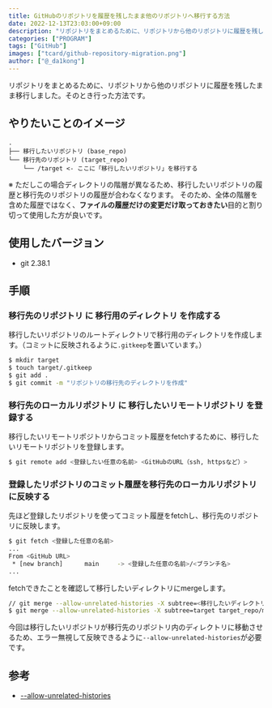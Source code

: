 ```yaml
---
title: GitHubのリポジトリを履歴を残したまま他のリポジトリへ移行する方法
date: 2022-12-13T23:03:00+09:00
description: "リポジトリをまとめるために、リポジトリから他のリポジトリに履歴を残したまま移行しました。そのとき行った方法です。"
categories: ["PROGRAM"]
tags: ["GitHub"]
images: ["tcard/github-repository-migration.png"]
author: ["@_da1kong"]
---
```


リポジトリをまとめるために、リポジトリから他のリポジトリに履歴を残したまま移行しました。そのとき行った方法です。

## やりたいことのイメージ

```
.
├── 移行したいリポジトリ (base_repo)
└── 移行先のリポジトリ (target_repo)
    └── /target <- ここに「移行したいリポジトリ」を移行する
```
※ ただしこの場合ディレクトリの階層が異なるため、移行したいリポジトリの履歴と移行先のリポジトリの履歴が合わなくなります。
そのため、全体の階層を含めた履歴ではなく、**ファイルの履歴だけの変更だけ取っておきたい**目的と割り切って使用した方が良いです。

## 使用したバージョン

- git 2.38.1

## 手順

### 移行先のリポジトリ に 移行用のディレクトリ を作成する

移行したいリポジトリのルートディレクトリで移行用のディレクトリを作成します。（コミットに反映されるように`.gitkeep`を置いています。）

```sh
$ mkdir target
$ touch target/.gitkeep
$ git add .
$ git commit -m "リポジトリの移行先のディレクトリを作成"
```

### 移行先のローカルリポジトリ に 移行したいリモートリポジトリ を登録する

移行したいリモートリポジトリからコミット履歴をfetchするために、移行したいリモートリポジトリを登録します。

```sh
$ git remote add <登録したい任意の名前> <GitHubのURL（ssh, httpsなど）>
```

### 登録したリポジトリのコミット履歴を移行先のローカルリポジトリに反映する

先ほど登録したリポジトリを使ってコミット履歴をfetchし、移行先のリポジトリに反映します。

```sh
$ git fetch <登録した任意の名前>
...
From <GitHub URL>
 * [new branch]      main     -> <登録した任意の名前>/<ブランチ名>
...
```

fetchできたことを確認して移行したいディレクトリにmergeします。

```sh
// git merge --allow-unrelated-histories -X subtree=<移行したいディレクトリ名> <登録した任意の名前>/ブランチ名
$ git merge --allow-unrelated-histories -X subtree=target target_repo/main
```

今回は移行したいリポジトリが移行先のリポジトリ内のディレクトリに移動させるため、エラー無視して反映できるように`--allow-unrelated-histories`が必要です。


## 参考

- [--allow-unrelated-histories](https://git-scm.com/docs/git-merge#Documentation/git-merge.txt---allow-unrelated-histories)
